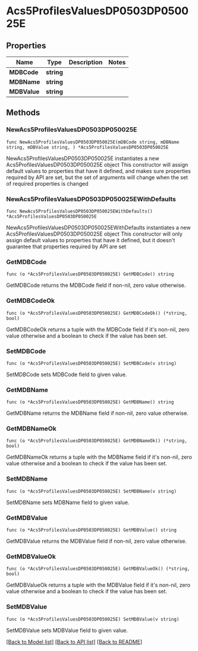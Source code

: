 # Acs5ProfilesValuesDP0503DP050025E

## Properties

Name | Type | Description | Notes
------------ | ------------- | ------------- | -------------
**MDBCode** | **string** |  | 
**MDBName** | **string** |  | 
**MDBValue** | **string** |  | 

## Methods

### NewAcs5ProfilesValuesDP0503DP050025E

`func NewAcs5ProfilesValuesDP0503DP050025E(mDBCode string, mDBName string, mDBValue string, ) *Acs5ProfilesValuesDP0503DP050025E`

NewAcs5ProfilesValuesDP0503DP050025E instantiates a new Acs5ProfilesValuesDP0503DP050025E object
This constructor will assign default values to properties that have it defined,
and makes sure properties required by API are set, but the set of arguments
will change when the set of required properties is changed

### NewAcs5ProfilesValuesDP0503DP050025EWithDefaults

`func NewAcs5ProfilesValuesDP0503DP050025EWithDefaults() *Acs5ProfilesValuesDP0503DP050025E`

NewAcs5ProfilesValuesDP0503DP050025EWithDefaults instantiates a new Acs5ProfilesValuesDP0503DP050025E object
This constructor will only assign default values to properties that have it defined,
but it doesn't guarantee that properties required by API are set

### GetMDBCode

`func (o *Acs5ProfilesValuesDP0503DP050025E) GetMDBCode() string`

GetMDBCode returns the MDBCode field if non-nil, zero value otherwise.

### GetMDBCodeOk

`func (o *Acs5ProfilesValuesDP0503DP050025E) GetMDBCodeOk() (*string, bool)`

GetMDBCodeOk returns a tuple with the MDBCode field if it's non-nil, zero value otherwise
and a boolean to check if the value has been set.

### SetMDBCode

`func (o *Acs5ProfilesValuesDP0503DP050025E) SetMDBCode(v string)`

SetMDBCode sets MDBCode field to given value.


### GetMDBName

`func (o *Acs5ProfilesValuesDP0503DP050025E) GetMDBName() string`

GetMDBName returns the MDBName field if non-nil, zero value otherwise.

### GetMDBNameOk

`func (o *Acs5ProfilesValuesDP0503DP050025E) GetMDBNameOk() (*string, bool)`

GetMDBNameOk returns a tuple with the MDBName field if it's non-nil, zero value otherwise
and a boolean to check if the value has been set.

### SetMDBName

`func (o *Acs5ProfilesValuesDP0503DP050025E) SetMDBName(v string)`

SetMDBName sets MDBName field to given value.


### GetMDBValue

`func (o *Acs5ProfilesValuesDP0503DP050025E) GetMDBValue() string`

GetMDBValue returns the MDBValue field if non-nil, zero value otherwise.

### GetMDBValueOk

`func (o *Acs5ProfilesValuesDP0503DP050025E) GetMDBValueOk() (*string, bool)`

GetMDBValueOk returns a tuple with the MDBValue field if it's non-nil, zero value otherwise
and a boolean to check if the value has been set.

### SetMDBValue

`func (o *Acs5ProfilesValuesDP0503DP050025E) SetMDBValue(v string)`

SetMDBValue sets MDBValue field to given value.



[[Back to Model list]](../README.md#documentation-for-models) [[Back to API list]](../README.md#documentation-for-api-endpoints) [[Back to README]](../README.md)


